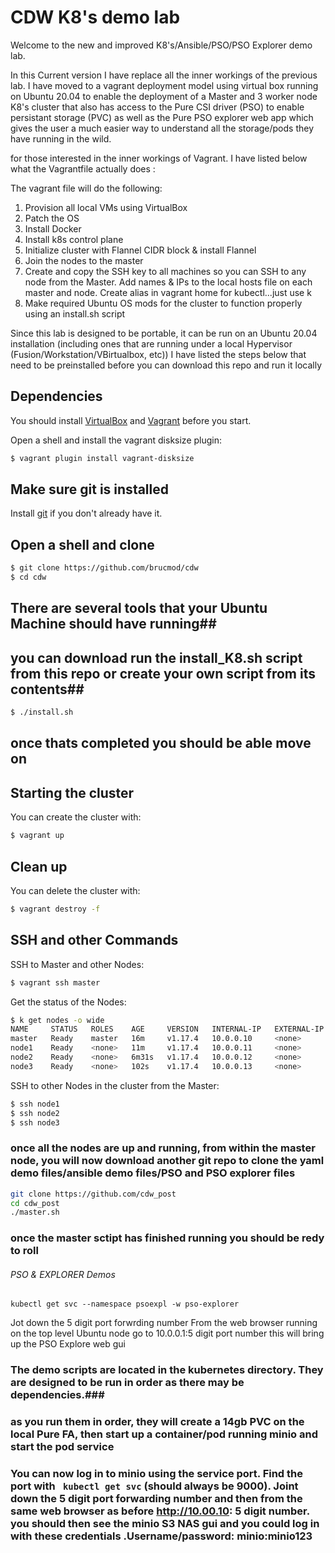 # CDW K8's demo lab 

Welcome to the new and improved K8's/Ansible/PSO/PSO Explorer demo lab.

In this Current version I have replace all the inner workings of the previous lab.
I have moved to a vagrant deployment model using virtual box running on Ubuntu 20.04
to enable the deployment of a Master and 3 worker node K8's cluster
that also has access to the Pure CSI driver (PSO) to enable persistant storage (PVC)  as well as the Pure PSO explorer web app which gives the user a much easier way to understand all the storage/pods they have running in the wild.

for those interested in the inner workings of Vagrant. I have listed below what the Vagrantfile actually does :

The vagrant file will do the following:
1.  Provision all local VMs using VirtualBox
2.  Patch the OS
3.  Install Docker
4.  Install k8s control plane
5.  Initialize cluster with Flannel CIDR block & install Flannel
6.  Join the nodes to the master
7.  Create and copy the SSH key to all machines so you can SSH to any node from the Master.  Add names & IPs to the local hosts file on each master and node.  Create alias in vagrant home for kubectl...just use k
8.  Make required Ubuntu OS mods for the cluster to function properly using an install.sh script

Since this lab is designed to be portable, it can be run on an Ubuntu 20.04 installation (including ones that are running under a local Hypervisor (Fusion/Workstation/VBirtualbox, etc))
I have listed the steps below that need to be preinstalled before you can download this repo and run it locally

## Dependencies

You should install [VirtualBox](https://www.virtualbox.org/wiki/Downloads) and [Vagrant](https://www.vagrantup.com/downloads.html) before you start.

Open a shell and install the vagrant disksize plugin:
```bash
$ vagrant plugin install vagrant-disksize
```

## Make sure git is installed

Install [git](https://git-scm.com/downloads) if you don't already have it.

## Open a shell and clone

```bash
$ git clone https://github.com/brucmod/cdw
$ cd cdw
```
## There are several tools that your Ubuntu Machine should have running##
## you can download run the install_K8.sh script from this repo or create your own script from its contents##
```bash
$ ./install.sh
```

## once thats completed you should be able move on ##

## Starting the cluster

You can create the cluster with:

```bash
$ vagrant up
```

## Clean up

You can delete the cluster with:

```bash
$ vagrant destroy -f
```

## SSH and other Commands

SSH to Master and other Nodes:

```bash
$ vagrant ssh master
```

Get the status of the Nodes:

```bash
$ k get nodes -o wide
NAME     STATUS   ROLES    AGE     VERSION   INTERNAL-IP   EXTERNAL-IP   OS-IMAGE             KERNEL-VERSION      CONTAINER-RUNTIME
master   Ready    master   16m     v1.17.4   10.0.0.10     <none>        Ubuntu 18.04.4 LTS   4.15.0-88-generic   docker://19.3.6
node1    Ready    <none>   11m     v1.17.4   10.0.0.11     <none>        Ubuntu 18.04.4 LTS   4.15.0-88-generic   docker://19.3.6
node2    Ready    <none>   6m31s   v1.17.4   10.0.0.12     <none>        Ubuntu 18.04.4 LTS   4.15.0-88-generic   docker://19.3.6
node3    Ready    <none>   102s    v1.17.4   10.0.0.13     <none>        Ubuntu 18.04.4 LTS   4.15.0-88-generic   docker://19.3.6
```

SSH to other Nodes in the cluster from the Master:

```bash
$ ssh node1
$ ssh node2
$ ssh node3
```
### once all the nodes are up and running, from within the master node, you will now download another git repo to clone the yaml demo files/ansible demo files/PSO and PSO explorer files ###
```bash
git clone https://github.com/cdw_post
cd cdw_post
./master.sh
```

### once the master sctipt has finished running you should be redy to roll ###



###### PSO & EXPLORER Demos

```
kubectl get svc --namespace psoexpl -w pso-explorer
```

Jot down the 5 digit port forwrding number
From the web browser running on the top level Ubuntu node go to 10.0.0.1:5 digit port number
this will bring up the PSO Explore web gui

### The demo scripts are located in the kubernetes directory. They are designed to be run in order as there may be dependencies.###

### as you run them in order, they will create a 14gb PVC on the local Pure FA, then start up a container/pod running minio and start the pod service ###

### You can now log in to minio using the service port. Find the port with ``` kubectl get svc``` (should always be 9000). Joint down the 5 digit port forwarding number  and then from the same web browser as before  http://10.00.10: 5 digit number.  you should then see the minio S3 NAS gui and you could log in with these credentials .Username/password: minio:minio123 ###